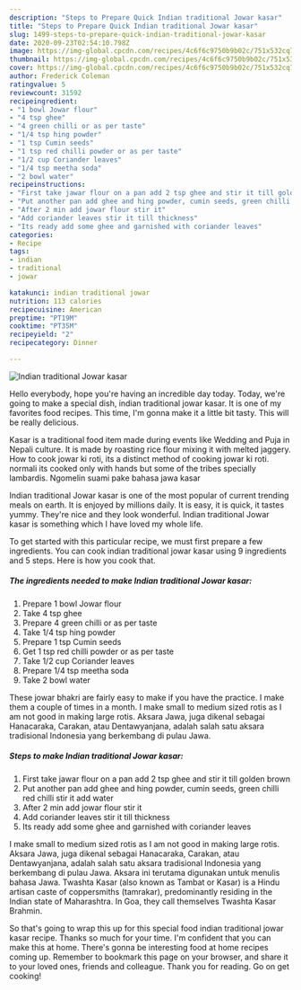 ```yaml
---
description: "Steps to Prepare Quick Indian traditional Jowar kasar"
title: "Steps to Prepare Quick Indian traditional Jowar kasar"
slug: 1499-steps-to-prepare-quick-indian-traditional-jowar-kasar
date: 2020-09-23T02:54:10.798Z
image: https://img-global.cpcdn.com/recipes/4c6f6c9750b9b02c/751x532cq70/indian-traditional-jowar-kasar-recipe-main-photo.jpg
thumbnail: https://img-global.cpcdn.com/recipes/4c6f6c9750b9b02c/751x532cq70/indian-traditional-jowar-kasar-recipe-main-photo.jpg
cover: https://img-global.cpcdn.com/recipes/4c6f6c9750b9b02c/751x532cq70/indian-traditional-jowar-kasar-recipe-main-photo.jpg
author: Frederick Coleman
ratingvalue: 5
reviewcount: 31592
recipeingredient:
- "1 bowl Jowar flour"
- "4 tsp ghee"
- "4 green chilli or as per taste"
- "1/4 tsp hing powder"
- "1 tsp Cumin seeds"
- "1 tsp red chilli powder or as per taste"
- "1/2 cup Coriander leaves"
- "1/4 tsp meetha soda"
- "2 bowl water"
recipeinstructions:
- "First take jawar flour on a pan add 2 tsp ghee and stir it till golden brown"
- "Put another pan add ghee and hing powder, cumin seeds, green chilli red chilli stir it add water"
- "After 2 min add jowar flour stir it"
- "Add coriander leaves stir it till thickness"
- "Its ready add some ghee and garnished with coriander leaves"
categories:
- Recipe
tags:
- indian
- traditional
- jowar

katakunci: indian traditional jowar 
nutrition: 113 calories
recipecuisine: American
preptime: "PT19M"
cooktime: "PT35M"
recipeyield: "2"
recipecategory: Dinner

---
```



![Indian traditional Jowar kasar](https://img-global.cpcdn.com/recipes/4c6f6c9750b9b02c/751x532cq70/indian-traditional-jowar-kasar-recipe-main-photo.jpg)

Hello everybody, hope you're having an incredible day today. Today, we're going to make a special dish, indian traditional jowar kasar. It is one of my favorites food recipes. This time, I'm gonna make it a little bit tasty. This will be really delicious.

Kasar is a traditional food item made during events like Wedding and Puja in Nepali culture. It is made by roasting rice flour mixing it with melted jaggery. How to cook jowar ki roti, its a distinct method of cooking jowar ki roti. normali its cooked only with hands but some of the tribes specially lambardis. Ngomelin suami pake bahasa jawa kasar

Indian traditional Jowar kasar is one of the most popular of current trending meals on earth. It is enjoyed by millions daily. It is easy, it is quick, it tastes yummy. They're nice and they look wonderful. Indian traditional Jowar kasar is something which I have loved my whole life.


To get started with this particular recipe, we must first prepare a few ingredients. You can cook indian traditional jowar kasar using 9 ingredients and 5 steps. Here is how you cook that.

<!--inarticleads1-->

##### The ingredients needed to make Indian traditional Jowar kasar:

1. Prepare 1 bowl Jowar flour
1. Take 4 tsp ghee
1. Prepare 4 green chilli or as per taste
1. Take 1/4 tsp hing powder
1. Prepare 1 tsp Cumin seeds
1. Get 1 tsp red chilli powder or as per taste
1. Take 1/2 cup Coriander leaves
1. Prepare 1/4 tsp meetha soda
1. Take 2 bowl water


These jowar bhakri are fairly easy to make if you have the practice. I make them a couple of times in a month. I make small to medium sized rotis as I am not good in making large rotis. Aksara Jawa, juga dikenal sebagai Hanacaraka, Carakan, atau Dentawyanjana, adalah salah satu aksara tradisional Indonesia yang berkembang di pulau Jawa. 

<!--inarticleads2-->

##### Steps to make Indian traditional Jowar kasar:

1. First take jawar flour on a pan add 2 tsp ghee and stir it till golden brown
1. Put another pan add ghee and hing powder, cumin seeds, green chilli red chilli stir it add water
1. After 2 min add jowar flour stir it
1. Add coriander leaves stir it till thickness
1. Its ready add some ghee and garnished with coriander leaves


I make small to medium sized rotis as I am not good in making large rotis. Aksara Jawa, juga dikenal sebagai Hanacaraka, Carakan, atau Dentawyanjana, adalah salah satu aksara tradisional Indonesia yang berkembang di pulau Jawa. Aksara ini terutama digunakan untuk menulis bahasa Jawa. Twashta Kasar (also known as Tambat or Kasar) is a Hindu artisan caste of coppersmiths (tamrakar), predominantly residing in the Indian state of Maharashtra. In Goa, they call themselves Twashta Kasar Brahmin. 

So that's going to wrap this up for this special food indian traditional jowar kasar recipe. Thanks so much for your time. I'm confident that you can make this at home. There's gonna be interesting food at home recipes coming up. Remember to bookmark this page on your browser, and share it to your loved ones, friends and colleague. Thank you for reading. Go on get cooking!
